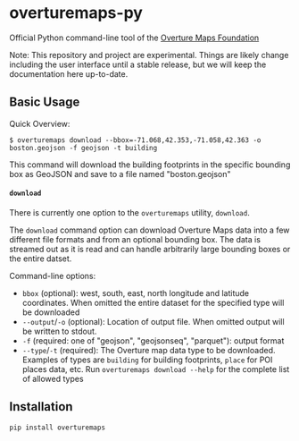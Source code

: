 # overturemaps-py

Official Python command-line tool of the [Overture Maps Foundation](overturemaps.org)

Note: This repository and project are experimental. Things are likely change including the user interface
until a stable release, but we will keep the documentation here up-to-date.

## Basic Usage

Quick Overview:

```
$ overturemaps download --bbox=-71.068,42.353,-71.058,42.363 -o boston.geojson -f geojson -t building
```

This command will download the building footprints in the specific bounding box
as GeoJSON and save to a file named "boston.geojson"

#### `download`
There is currently one option to the `overturemaps` utility, `download`.

The `download` command option can download Overture Maps data into a few different file formats and
from an optional bounding box. The data is streamed out as it is read and can handle arbitrarily
large bounding boxes or the entire datset.

Command-line options:
* `bbox` (optional): west, south, east, north longitude and latitude coordinates. When omitted the
entire dataset for the specified type will be downloaded
* `--output`/`-o` (optional): Location of output file. When omitted output will be written to stdout.
* `-f` (required: one of "geojson", "geojsonseq", "parquet"): output format
* `--type`/`-t` (required): The Overture map data type to be downloaded. Examples of types are `building`
for building footprints, `place` for POI places data, etc. Run `overturemaps download --help` for the
complete list of allowed types

## Installation

`pip install overturemaps`
